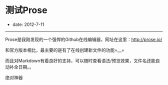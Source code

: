 # 测试Prose

- date: 2012-7-11
---

Prose是我刚发现的一个强悍的Github在线编辑器，网址在这里：http://prose.io/

和官方版本相比，最主要的是有了在线创建新文件的功能=__=

而且对Markdown有着良好的支持，可以随时查看语法/预览效果，文件名还能自动补全日期。。

绝对神器